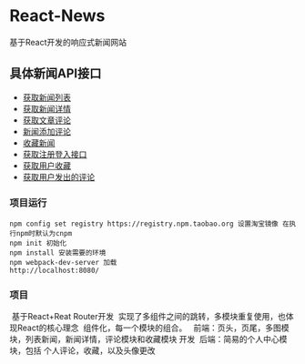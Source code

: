 # React-News

基于React开发的响应式新闻网站


## 具体新闻API接口
* [获取新闻列表](http://newsapi.gugujiankong.com/Handler.ashx?action=getnews&type=top&count=10)
* [获取新闻详情](http://newsapi.gugujiankong.com/Handler.ashx?action=getnewsitem&uniquekey=161022191707874)
* [获取文章评论](http://newsapi.gugujiankong.com/Handler.ashx?action=getcomments&uniquekey=123)
* [新闻添加评论](http://newsapi.gugujiankong.com/Handler.ashx?action=comment&userid=1&uniquekey=123&commnet=content)
* [收藏新闻](http://newsapi.gugujiankong.com/Handler.ashx?action=uc&userid=1&uniquekey=123)
* [获取注册登入接口](http://newsapi.gugujiankong.com/Handler.ashx?action=register&username=userName&password=password&r_userName=r_userName&r_password=r_password&r_confirmPassword=r_confirmPassword)
* [获取用户收藏](http://newsapi.gugujiankong.com/Handler.ashx?action=getuc&userid=1)
* [获取用户发出的评论](http://newsapi.gugujiankong.com/Handler.ashx?action=getusercomments&userid=1)

### 项目运行
    npm config set registry https://registry.npm.taobao.org 设置淘宝镜像 在执行npm时默认为cnpm
    npm init 初始化
    npm install 安装需要的环境
    npm webpack-dev-server 加载
    http://localhost:8080/
    
    
### 项目
  基于React+Reat Router开发
  实现了多组件之间的跳转，多模块重复使用，也体现React的核心理念
  组件化，每一个模块的组合。
  
  前端：页头，页尾，多图模块，列表新闻，新闻详情，评论模块和收藏模块 开发
  后端：简易的个人中心模块，包括 个人评论，收藏，以及头像更改

